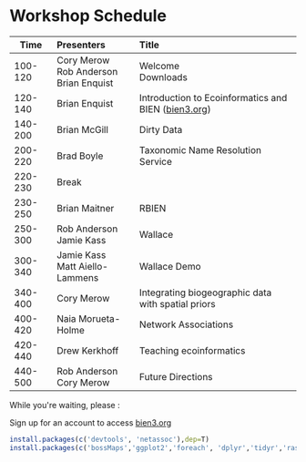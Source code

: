 # Workshop Schedule

|  Time  |  Presenters  |  Title   
|--------|:-------------|:-----------------------------------------------------|
| 100-120 | Cory Merow <br> Rob Anderson <br> Brian Enquist | Welcome <br> Downloads |
| 120-140 | Brian Enquist | Introduction to Ecoinformatics and BIEN ([bien3.org](bien3.org))  |
| 140-200 | Brian McGill  | Dirty Data |
| 200-220 | Brad Boyle    | Taxonomic Name Resolution Service |
| 220-230 | Break         | |
| 230-250 | Brian Maitner | RBIEN |
| 250-300 | Rob Anderson <br> Jamie Kass | Wallace|
| 300-340 | Jamie Kass <br> Matt Aiello-Lammens | Wallace Demo |
| 340-400 | Cory Merow    | Integrating biogeographic data with spatial priors |
| 400-420 | Naia Morueta-Holme | Network Associations |
| 420-440 | Drew Kerkhoff | Teaching ecoinformatics |
| 440-500 | Rob Anderson <br> Cory Merow | Future Directions |



While you're waiting, please :

Sign up for an account to access [bien3.org](bien3.org)


```r
install.packages(c('devtools', 'netassoc'),dep=T)
install.packages(c('bossMaps','ggplot2','foreach', 'dplyr','tidyr','raster'),dep=T)
```
<!--
Wallace: install_github()?
RBEIN:install_github("EnquistLab/RBIEN/BRI")
-->


